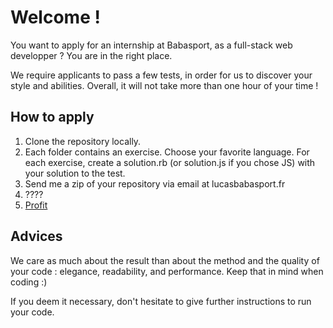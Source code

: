 # Welcome !

You want to apply for an internship at Babasport, as a full-stack web developper ? You are in the right place.

We require applicants to pass a few tests, in order for us to discover your style and abilities. Overall, it will not take more than one hour of your time !

## How to apply

1. Clone the repository locally. 
2. Each folder contains an exercise. Choose your favorite language. For each exercise, create a solution.rb (or solution.js if you chose JS) with your solution to the test. 
3. Send me a zip of your repository via email at lucas<at>babasport.fr
4. ???? 
5. [Profit](http://knowyourmeme.com/memes/profit)

## Advices
We care as much about the result than about the method and the quality of your code : elegance, readability, and performance. Keep that in mind when coding :)

If you deem it necessary, don't hesitate to give further instructions to run your code.

